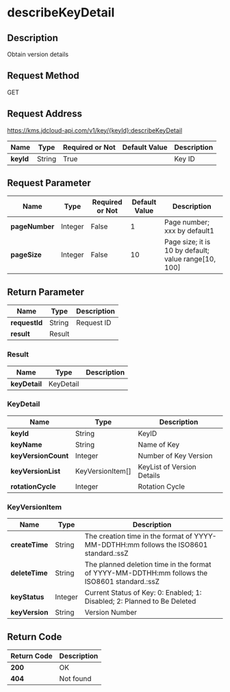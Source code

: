 # describeKeyDetail


## Description
Obtain version details

## Request Method
GET

## Request Address
https://kms.jdcloud-api.com/v1/key/{keyId}:describeKeyDetail

|Name|Type|Required or Not|Default Value|Description|
|---|---|---|---|---|
|**keyId**|String|True| |Key ID|

## Request Parameter
|Name|Type|Required or Not|Default Value|Description|
|---|---|---|---|---|
|**pageNumber**|Integer|False|1|Page number; xxx by default1|
|**pageSize**|Integer|False|10|Page size; it is 10 by default; value range[10, 100]|


## Return Parameter
|Name|Type|Description|
|---|---|---|
|**requestId**|String|Request ID|
|**result**|Result| |

### Result
|Name|Type|Description|
|---|---|---|
|**keyDetail**|KeyDetail| |
### KeyDetail
|Name|Type|Description|
|---|---|---|
|**keyId**|String|KeyID|
|**keyName**|String|Name of Key|
|**keyVersionCount**|Integer|Number of Key Version|
|**keyVersionList**|KeyVersionItem[]|KeyList of Version Details|
|**rotationCycle**|Integer|Rotation Cycle|
### KeyVersionItem
|Name|Type|Description|
|---|---|---|
|**createTime**|String|The creation time in the format of YYYY-MM-DDTHH:mm follows the ISO8601 standard.:ssZ|
|**deleteTime**|String|The planned deletion time in the format of YYYY-MM-DDTHH:mm follows the ISO8601 standard.:ssZ|
|**keyStatus**|Integer|Current Status of Key: 0: Enabled; 1: Disabled; 2: Planned to Be Deleted|
|**keyVersion**|String|Version Number|

## Return Code
|Return Code|Description|
|---|---|
|**200**|OK|
|**404**|Not found|
